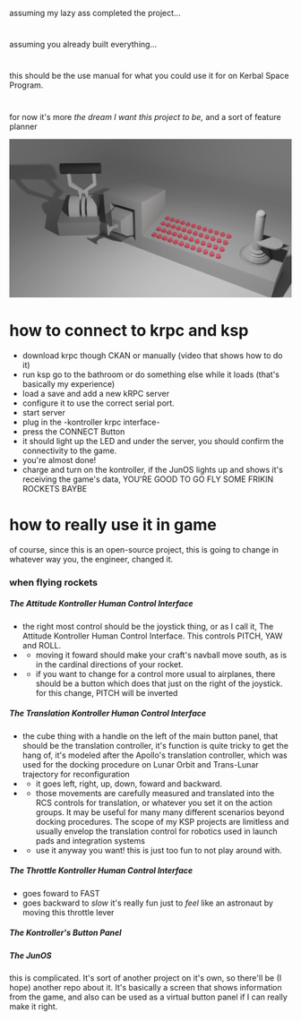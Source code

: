 
assuming my lazy ass completed the project...
#
assuming you already built everything...
#
this should be the use manual for what you could use it for on Kerbal Space Program.
#
for now it's more _the dream I want this project to be,_ and a sort of feature planner

![dream](images/dream.png)

# how to connect to krpc and ksp

- download krpc though CKAN or manually
(video that shows how to do it)
- run ksp
go to the bathroom or do something else while it loads (that's basically my experience)
- load a save and add a new kRPC server
- configure it to use the correct serial port.
- start server
- plug in the -kontroller krpc interface-
- press the CONNECT Button
- it should light up the LED and under the server, you should confirm the connectivity to the game.
- you're almost done!
- charge and turn on the kontroller, if the JunOS lights up and shows it's receiving the game's data, YOU'RE GOOD TO GO FLY SOME FRIKIN ROCKETS BAYBE

# how to really use it in game
of course, since this is an open-source project, this is going to change in whatever way you, the engineer, changed it.

### when flying rockets

##### The Attitude Kontroller Human Control Interface
- the right most control should be the joystick thing, or as I call it, The Attitude Kontroller Human Control Interface. This controls PITCH, YAW and ROLL.
- - moving it foward should make your craft's navball move south, as is in the cardinal directions of your rocket.
- - if you want to change for a control more usual to airplanes, there should be a button which does that just on the right of the joystick.
for this change, PITCH will be inverted

##### The Translation Kontroller Human Control Interface
- the cube thing with a handle on the left of the main button panel, that should be the translation controller, it's function is quite tricky to get the hang of, it's modeled after the Apollo's translation controller, which was used for the docking procedure on Lunar Orbit and Trans-Lunar trajectory for reconfiguration
- - it goes left, right, up, down, foward and backward.
- - those movements are carefully measured and translated into the RCS controls for translation, or whatever you set it on the action groups. It may be useful for many many different scenarios beyond docking procedures. The scope of my KSP projects are limitless and usually envelop the translation control for robotics used in launch pads and integration systems
- - use it anyway you want! this is just too fun to not play around with.

##### The Throttle Kontroller Human Control Interface
- goes foward to FAST
- goes backward to _slow_
it's really fun just to _feel_ like an astronaut by moving this throttle lever

##### The Kontroller's Button Panel



##### The JunOS
this is
complicated.
It's sort of another project on it's own, so there'll be (I hope) another repo about it.
It's basically a screen that shows information from the game, and also can be used as a virtual button panel if I can really make it right.
